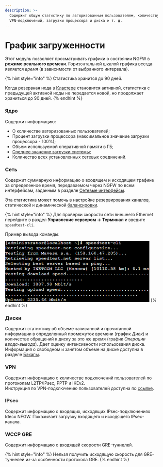```yaml
---
description: >-
  Содержит общую статистику по авторизованным пользователям, количеству
  VPN-подключений, загрузки процессора и диска и т. д.
---
```


# График загруженности

Этот модуль позволяет просматривать графики о состоянии NGFW в **режиме реального времени**. Горизонтальной шкалой графика всегда является _время_ (в зависимости от выбранного интервала).

{% hint style="info" %}
Статистика хранится до 90 дней.

Когда резервная нода в [Кластере](/settings/server-management/cluster.md) становится активной, статистика с предыдущей активной ноды не передается новой, но продолжает храниться до 90 дней.
{% endhint %}

### Ядро

Содержит информацию:

* О количестве авторизованных пользователей;
* Процент загрузки процессора (максимальное значение загрузки процессора - 100%);
* Объем используемой оперативной памяти в ГБ;
* [Среднее значение загрузки системы](https://ru.wikipedia.org/wiki/Load\_Average);
* Количество всех установленных сетевых соединений.

### Сеть

Содержит суммарную информацию о входящем и исходящем трафике за определенное время, передаваемом через NGFW по всем интерфейсам, заданным в разделе [Сетевые интерфейсы](/settings/services/connection-to-provider/README.md).

Эта статистика может помочь в настройке резервирования каналов, статической и динамической [балансировки](/settings/services/multiple-simultaneous-connections.md).

{% hint style="info" %}
Для проверки скорости сети внешнего Ethernet перейдите в раздел **Управление сервером -> Терминал** и введите `speedtest-cli`.

Пример вывода команды:

<img src="/.gitbook/assets/ethernet-connection3.png" alt="" data-size="original">
{% endhint %}

### Диски

Содержит статистику об объеме записанной и прочитанной информации в определенный промежуток времени (график _Диск_) и количестве обращений к диску за это же время (график _Операции ввода-вывода_). Дает оценку интенсивности использования диска. Информация о свободном и занятом объеме на диске доступна в разделе [Бэкапы](/settings/server-management/backup.md).

### VPN

Содержит информацию о количестве подключений пользователей по протоколам L2TP/IPsec, PPTP и IKEv2.\
Инструкция по VPN-подключению пользователей доступна по [ссылке](/recipes/popular-recipes/vpn/).

### IPsec

Содержит информацию о входящих, исходящих IPsec-подключениях Ideco NFGW. Показывает загрузку входящего и исходящего IPsec-канала.

### WCCP GRE

Содержит информацию о входящей скорости GRE-туннелей. 

{% hint style="info" %}
Нельзя получить исходящую скорость для GRE-туннелей из-за особенности протокола GRE.
{% endhint %}
